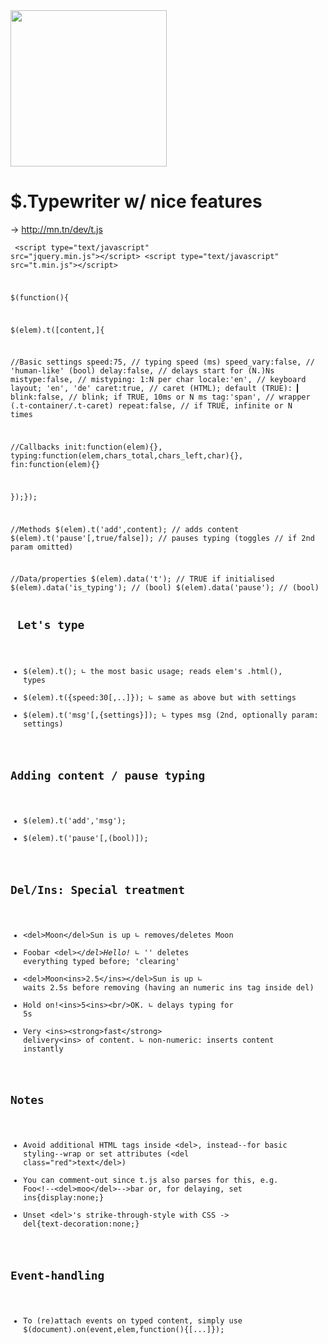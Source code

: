 
<img height="250" width="250" src="http://mn.tn/dev/t.js/t.js.1.png"/>

$.Typewriter w/ nice features
===
&rarr; <a href="http://mn.tn/dev/t.js">http://mn.tn/dev/t.js</a>

<code><pre>
&lt;script type="text/javascript" src="jquery.min.js"&gt;&lt;/script&gt;
&lt;script type="text/javascript" src="t.min.js"&gt;&lt;/script&gt;

$(function(){

$(elem).t([content,]{
 
//Basic settings
speed:75,          // typing speed (ms)
speed_vary:false,  // 'human-like' (bool)
delay:false,       // delays start for (N.)Ns
mistype:false,     // mistyping: 1:N per char
locale:'en',       // keyboard layout; 'en', 'de'
caret:true,        // caret (HTML); default (TRUE): ▎
blink:false,       // blink; if TRUE, 10ms or N ms
tag:'span',        // wrapper (.t-container/.t-caret)
repeat:false,      // if TRUE, infinite or N times
 
//Callbacks
init:function(elem){}, 
typing:function(elem,chars_total,chars_left,char){},
fin:function(elem){}

});});

//Methods
$(elem).t('add',content);         // adds content
$(elem).t('pause'[,true/false]);  // pauses typing (toggles
  				  // if 2nd param omitted)

//Data/properties
$(elem).data('t');                // TRUE if initialised
$(elem).data('is_typing');        // (bool)
$(elem).data('pause');            // (bool)
</pre></code>


<code><pre>
Let's type
---
* $(elem).t(); ∟ the most basic usage; reads elem's .html(), types
* $(elem).t({speed:30[,..]}); ∟ same as above but with settings
* $(elem).t('msg'[,{settings}]); ∟ types msg (2nd, optionally param: settings)

Adding content / pause typing
----
* $(elem).t('add','msg');
* $(elem).t('pause'[,(bool)]);

Del/Ins: Special treatment
-----
* &lt;del&gt;Moon&lt;/del&gt;Sun is up ∟ removes/deletes Moon
* Foobar &lt;del&gt;*&lt;/del&gt;Hello! ∟ '*' deletes everything typed before; 'clearing'
* &lt;del&gt;Moon&lt;ins&gt;2.5&lt;/ins&gt;&lt;/del&gt;Sun is up ∟  waits 2.5s before removing (having an numeric ins tag inside del)
* Hold on!&lt;ins&gt;5&lt;ins&gt;&lt;br/&gt;OK. ∟ delays typing for 5s
* Very &lt;ins&gt;&lt;strong&gt;fast&lt;/strong&gt; delivery&lt;ins&gt; of content. ∟ non-numeric: inserts content instantly

Notes
----
* Avoid additional HTML tags inside &lt;del&gt;, instead--for basic styling--wrap or set attributes (&lt;del class="red"&gt;text&lt;/del&gt;)
* You can comment-out since t.js also parses for this, e.g. Foo&lt;!--&lt;del&gt;moo&lt;/del&gt;--&gt;bar or, for delaying, set ins{display:none;}
* Unset &lt;del&gt;'s strike-through-style with CSS -> del{text-decoration:none;}

Event-handling
----
* To (re)attach events on typed content, simply use $(document).on(event,elem,function(){[...]});

</pre></code>
